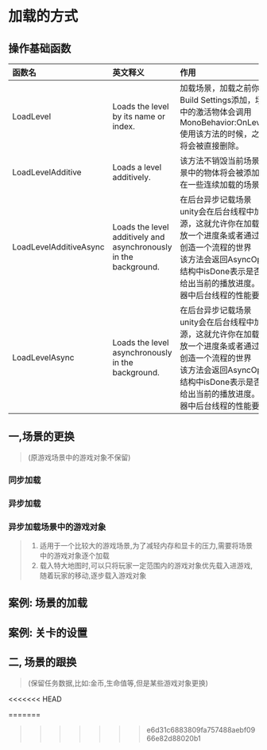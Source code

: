 # 加载的方式
## 操作基础函数
|函数名|英文释义|作用|
|:----|:----|:---
|LoadLevel|	Loads the level by its name or index.|  加载场景，加载之前你需要把场景在Build Settings添加，场景加载后，场景中的激活物体会调用MonoBehavior:OnLevelWasLoaded().使用该方法的时候，之前场景中的物体将会被直接删除。
|LoadLevelAdditive|	Loads a level additively.| 该方法不销毁当前场景中的物体，新场景中的物体将会被添加进来，这个方法在一些连续加载的场景中非常有用哈。
|LoadLevelAdditiveAsync|	Loads the level additively and asynchronously in the background. |在后台异步记载场景<br> unity会在后台线程中加载所有的场景资源，这就允许你在加载新场景过程中播放一个进度条或者通过异步加载为玩家创造一个流程的世界 <br>该方法会返回AsyncOperation结构，结构中isDone表示是否完成，progress给出当前的播放进度。注意的是在编辑器中后台线程的性能要低于游戏中。
|LoadLevelAsync|	Loads the level asynchronously in the background. |在后台异步记载场景<br> unity会在后台线程中加载所有的场景资源，这就允许你在加载新场景过程中播放一个进度条或者通过异步加载为玩家创造一个流程的世界<br> 该方法会返回AsyncOperation结构，结构中isDone表示是否完成，progress给出当前的播放进度。注意的是在编辑器中后台线程的性能要低于游戏中。


##  一,场景的更换
>(原游戏场景中的游戏对象不保留)

### 同步加载
>


### 异步加载
### 异步加载场景中的游戏对象
>1. 适用于一个比较大的游戏场景,为了减轻内存和显卡的压力,需要将场景中的游戏对象逐个加载
>2. 载入特大地图时,可以只将玩家一定范围内的游戏对象优先载入进游戏,随着玩家的移动,逐步载入游戏对象



## 案例: 场景的加载

## 案例: 关卡的设置

## 二, 场景的跟换
>(保留任务数据,比如:金币,生命值等,但是某些游戏对象更换)


<<<<<<< HEAD


=======
>>>>>>> e6d31c6883809fa757488aebf0966e82d88020b1
